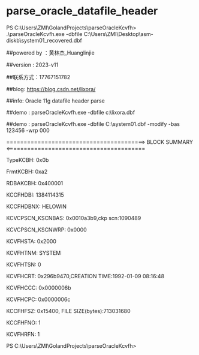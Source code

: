 # parse_oracle_datafile_header
PS C:\Users\ZMI\GolandProjects\parseOracleKcvfh> .\parseOracleKcvfh.exe -dbfile C:\Users\ZMI\Desktop\asm-diskb\system01_recovered.dbf

$$$$$$$$$$$$$$$$$$$$$$$$$$$$$$$$$$$$

$$$$$$$$$$$$$$$$$$$$$$$$$$$$$$$$$$$$
##powered by ：黄林杰_Huanglinjie

##version : 2023-v11

##联系方式：17767151782

##blog: https://blog.csdn.net/lixora/

##info: Oracle 11g datafile  header parse

##demo : parseOracleKcvfh.exe -dbfile c:\lixora.dbf

##demo : parseOracleKcvfh.exe -dbfile C:\system01.dbf -modify -bas 123456 -wrp 000

========================================> BLOCK SUMMARY <========================================

TypeKCBH: 0x0b

FrmtKCBH: 0xa2

RDBAKCBH: 0x400001

KCCFHDBI: 1384114315

KCCFHDBNX: HELOWIN

KCVCPSCN_KSCNBAS: 0x0010a3b9,ckp scn:1090489

KCVCPSCN_KSCNWRP: 0x0000

KCVFHSTA: 0x2000

KCVFHTNM: SYSTEM

KCVFHTSN: 0

KCVFHCRT: 0x296b9470,CREATION TIME:1992-01-09 08:16:48

KCVFHCCC: 0x0000006b

KCVFHCPC: 0x0000006c

KCCFHFSZ: 0x15400, FILE SIZE(bytes):713031680

KCCFHFNO: 1

KCVFHRFN: 1

PS C:\Users\ZMI\GolandProjects\parseOracleKcvfh>
